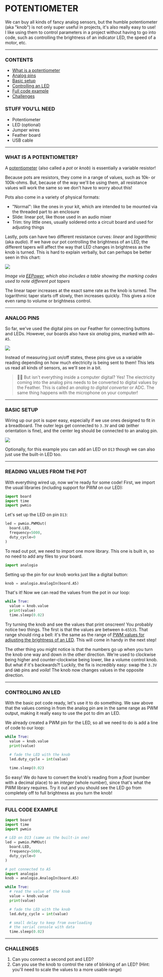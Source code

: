 # POTENTIOMETER

We can buy all kinds of fancy analog sensors, but the humble potentiometer (aka "knob") is not only super useful in projects, it's also really easy to use! I like using them to control parameters in a project without having to go into code, such as controlling the brightness of an indicator LED, the speed of a motor, etc.

***

### CONTENTS  

* [What is a potentiometer](#what-is-a-potentiometer)  
* [Analog pins](#analog-pins)  
* [Basic setup](#basic-setup)  
* [Controlling an LED](#controlling-an-led)  
* [Full code example](#full-code-example)  
* [Challenges](#challenges)

### STUFF YOU'LL NEED  

* Potentiometer  
* LED (optional)  
* Jumper wires  
* Feather board  
* USB cable  

***

### WHAT IS A POTENTIOMETER?  
A [potentiometer](https://en.wikipedia.org/wiki/Potentiometer) (also called a *pot* or *knob*) is essentially a variable resistor!

Because pots are resistors, they come in a range of values, such as 10k- or 100k-ohms. But, because of the way we'll be using them, all resistance values will work the same so we don't have to worry about this!

Pots also come in a variety of physical formats:  
* "Normal": like the ones in your kit, which are intended to be mounted via the threaded part to an enclosure  
* Slide: linear pot, like those used in an audio mixer  
* Trim: tiny little ones, usually soldered onto a circuit board and used for adjusting things  

Lastly, pots can have two different resistance curves: *linear* and *logarithmic* (aka *audio*). If we have our pot controlling the brightness of an LED, the different tapers will affect the way that LED changes in brightness as the knob is turned. This is hard to explain verbally, but can perhaps be better seen in this chart:  

![](Images/PotTaper.png)

*Image via [EEPower](https://eepower.com/resistor-guide/resistor-types/potentiometer-taper/#), which also includes a table showing the marking codes used to note different pot tapers*

The linear taper increases at the exact same rate as the knob is turned. The logarithmic taper starts off slowly, then increases quickly. This gives a nice even ramp to volume or brightness control.

***

### ANALOG PINS  
So far, we've used the digital pins on our Feather for connecting buttons and LEDs. However, our boards also have six *analog* pins, marked with `A0–A5`.

![](Images/AnalogPins.png)

Instead of measuring just on/off states, these pins give us a variable reading depending on how much electricity is being sent to them! This lets us read all kinds of sensors, as we'll see in a bit.

> 🙋‍♀️ But isn't everything inside a computer digital? Yes! The electricity coming into the analog pins needs to be converted to digital values by the Feather. This is called an *analog to digital converter* or ADC. The same thing happens with the microphone on your computer!

***

### BASIC SETUP  
Wiring up our pot is super easy, especially if we use ones designed to fit in a breadboard. The outer legs get connected to `3.3V` and `GND` (either orientation is fine), and the center leg should be connected to an analog pin.

![](Images/Potentiometer.png)

Optionally, for this example you can add an LED on `D13` though we can also just use the built-in LED too.

***

### READING VALUES FROM THE POT  
With everything wired up, now we're ready for some code! First, we import the usual libraries (including support for PWM on our LED):

```python
import board
import time
import pwmio
```

Let's set up the LED on pin `D13`:  

```python
led = pwmio.PWMOut(
  board.LED,
  frequency=5000,
  duty_cycle=0
)
```

To read out pot, we need to import one more library. This one is built in, so no need to add any files to your board.

```python
import analogio
```

Setting up the pin for our knob works just like a digital button:

```python
knob = analogio.AnalogIn(board.A5)
```

That's it! Now we can read the values from the pot in our loop:

```python
while True:
  value = knob.value
  print(value)
  time.sleep(0.02)
```

Try turning the knob and see the values that print onscreen! You probably notice two things. The first is that the values are between `0–65535`. That range should ring a bell: it's the same as the range of [PWM values for adjusting the brightness of an LED](https://github.com/jeffThompson/PhysicalComputing/blob/master/Week02_LEDs/Demos/06-FadingWithPWM.md). This will come in handy in the next step!

The other thing you might notice is that the numbers go up when you turn the knob one way and down in the other direction. We're used to clockwise being higher and counter-clockwise being lower, like a volume control knob. But what if it's backwards?! Luckily, the fix is incredibly easy: swap the `3.3V` and `GND` pins and *voila*! The knob now changes values in the opposite direction.

***

### CONTROLLING AN LED  
With the basic pot code ready, let's use it to do something. We saw above that the values coming in from the analog pin are in the same range as PWM output, making it really easy to use the pot to dim an LED.

We already created a PWM pin for the LED, so all we need to do is add a line of code to our loop:

```python
while True:
  value = knob.value
  print(value)

  # fade the LED with the knob
  led.duty_cycle = int(value)

  time.sleep(0.02)
```

So easy! We do have to convert the knob's reading from a *float* (number with a decimal place) to an *integer* (whole number), since that's what the PWM library requires. Try it out and you should see the LED go from completely off to full brightness as you turn the knob!

***

### FULL CODE EXAMPLE  

```python
import board
import time
import pwmio

# LED on D13 (same as the built-in one)
led = pwmio.PWMOut(
  board.LED,
  frequency=5000,
  duty_cycle=0
)

# pot connected to A5
import analogio
knob = analogio.AnalogIn(board.A5)

while True:
  # read the value of the knob
  value = knob.value
  print(value)

  # fade the LED with the knob
  led.duty_cycle = int(value)

  # small delay to keep from overloading
  # the serial console with data
  time.sleep(0.02)
```

***

### CHALLENGES  

1. Can you connect a second pot and LED?  
2. Can you use the knob to control the rate of blinking of an LED? (Hint: you'll need to scale the values to a more usable range)  


